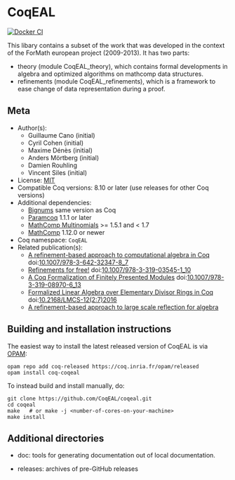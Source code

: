 <!---
This file was generated from `meta.yml`, please do not edit manually.
Follow the instructions on https://github.com/coq-community/templates to regenerate.
--->
# CoqEAL

[![Docker CI][docker-action-shield]][docker-action-link]

[docker-action-shield]: https://github.com/CoqEAL/coqeal/workflows/Docker%20CI/badge.svg?branch=master
[docker-action-link]: https://github.com/CoqEAL/coqeal/actions?query=workflow:"Docker%20CI"




This libary contains a subset of the work that was developed in the context of the ForMath european project (2009-2013). It has two parts:
- theory (module CoqEAL_theory), which contains formal developments in algebra and optimized algorithms on mathcomp data structures.
- refinements (module CoqEAL_refinements), which is a framework to ease change of data representation during a proof.

## Meta

- Author(s):
  - Guillaume Cano (initial)
  - Cyril Cohen (initial)
  - Maxime Dénès (initial)
  - Anders Mörtberg (initial)
  - Damien Rouhling
  - Vincent Siles (initial)
- License: [MIT](LICENSE)
- Compatible Coq versions: 8.10 or later (use releases for other Coq versions)
- Additional dependencies:
  - [Bignums](https://github.com/coq/bignums) same version as Coq
  - [Paramcoq](https://github.com/coq-community/paramcoq) 1.1.1 or later
  - [MathComp Multinomials](https://github.com/math-comp/multinomials) >= 1.5.1 and < 1.7
  - [MathComp](https://math-comp.github.io) 1.12.0 or newer
- Coq namespace: `CoqEAL`
- Related publication(s):
  - [A refinement-based approach to computational algebra in Coq](https://hal.inria.fr/hal-00734505/document) doi:[10.1007/978-3-642-32347-8_7](https://doi.org/10.1007/978-3-642-32347-8_7)
  - [Refinements for free!](https://hal.inria.fr/hal-01113453/document) doi:[10.1007/978-3-319-03545-1_10](https://doi.org/10.1007/978-3-319-03545-1_10)
  - [A Coq Formalization of Finitely Presented Modules](https://hal.inria.fr/hal-01378905/document) doi:[10.1007/978-3-319-08970-6_13](https://doi.org/10.1007/978-3-319-08970-6_13)
  - [Formalized Linear Algebra over Elementary Divisor Rings in Coq](https://hal.inria.fr/hal-01081908/document) doi:[10.2168/LMCS-12(2:7)2016](https://doi.org/10.2168/LMCS-12(2:7)2016)
  - [A refinement-based approach to large scale reflection for algebra](https://hal.inria.fr/hal-01414881/document) 

## Building and installation instructions

The easiest way to install the latest released version of CoqEAL
is via [OPAM](https://opam.ocaml.org/doc/Install.html):

```shell
opam repo add coq-released https://coq.inria.fr/opam/released
opam install coq-coqeal
```

To instead build and install manually, do:

``` shell
git clone https://github.com/CoqEAL/coqeal.git
cd coqeal
make   # or make -j <number-of-cores-on-your-machine> 
make install
```


## Additional directories

- doc: tools for generating documentation out of local documentation.

- releases: archives of pre-GitHub releases
